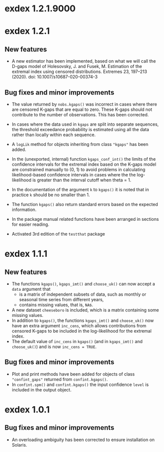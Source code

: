 # exdex 1.2.1.9000

# exdex 1.2.1

## New features

* A new estimator has been implemented, based on what we will call the D-gaps model of Holesovsky, J. and Fusek, M. Estimation of the extremal index using censored distributions. Extremes 23, 197–213 (2020). doi: 10.1007/s10687-020-00374-3

## Bug fixes and minor improvements

* The value returned by `nobs.kgaps()` was incorrect in cases where there are censored K-gaps that are equal to zero.  These K-gaps should not contribute to the number of observations. This has been corrected.

* In cases where the data used in `kgaps` are split into separate sequences, the threshold exceedance probability is estimated using all the data rather than locally within each sequence.

* A `logLik` method for objects inheriting from class `"kgaps"` has been added. 

* In the (unexported, internal) function `kgaps_conf_int()` the limits of the confidence intervals for the extremal index based on the K-gaps model are constrained manually to (0, 1) to avoid problems in calculating likelihood-based confidence intervals in cases where the the log-likelihood is greater than the interval cutoff when theta = 1.

* In the documentation of the argument `k` to `kgaps()` it is noted that in practice `k` should be no smaller than 1.

* The function `kgaps()` also return standard errors based on the expected information.

* In the package manual related functions have been arranged in sections for easier reading.

* Activated 3rd edition of the `testthat` package

# exdex 1.1.1

## New features

* The functions `kgaps()`, `kgaps_imt()` and `choose_uk()` can now accept a `data` argument that
    - is a matrix of independent subsets of data, such as monthly or seasonal time series from different years,
    - contains missing values, that is, `NA`s. 
* A new dataset `cheeseboro` is included, which is a matrix containing some missing values.
* In addition to `kgaps()`, the functions `kgaps_imt()` and `choose_uk()` now have an extra argument `inc_cens`, which allows contributions from censored K-gaps to be included in the log-likelihood for the extremal index.
* The default value of `inc_cens` in `kgaps()` (and in `kgaps_imt()` and `choose_uk()`) and is now `inc_cens = TRUE`.

## Bug fixes and minor improvements

* Plot and print methods have been added for objects of class `"confint_gaps"` returned from `confint.kgaps()`.
* In `confint.spm()` and `confint.kgaps()` the input confidence `level` is included in the output object.

# exdex 1.0.1

## Bug fixes and minor improvements

* An overloading ambiguity has been corrected to ensure installation on Solaris.

